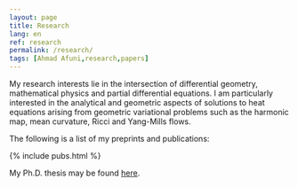 ```yaml
---
layout: page
title: Research
lang: en
ref: research
permalink: /research/
tags: [Ahmad Afuni,research,papers]
---
```


My research interests lie in the intersection of differential geometry, mathematical physics and partial differential equations. I am particularly interested in the analytical and geometric aspects of solutions to heat equations arising from geometric variational problems such as the harmonic map, mean curvature, Ricci and Yang-Mills flows.

The following is a list of my preprints and publications:

{% include pubs.html %}

My Ph.D. thesis may be found [here](http://www.diss.fu-berlin.de/diss/receive/FUDISS_thesis_000000098567).

